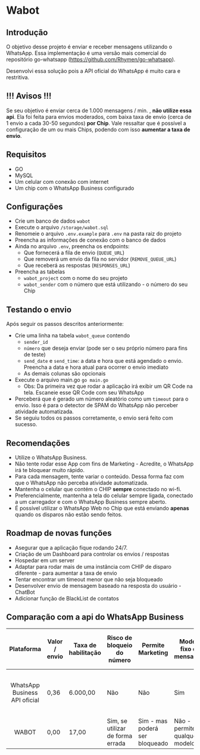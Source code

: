 # Wabot

## Introdução

O objetivo desse projeto é enviar e receber mensagens utilizando o WhatsApp. Essa implementação é uma versão mais comercial do repositório go-whatsapp (https://github.com/Rhymen/go-whatsapp).

Desenvolvi essa solução pois a API oficial do WhatsApp é muito cara e restritiva.

## !!! Avisos !!!
Se seu objetivo é enviar cerca de 1.000 mensagens / min. , **não utilize essa api**. Ela foi feita para envios moderados, com baixa taxa de envio (cerca de 1 envio a cada 30-50 segundos) **por Chip**. 
Vale ressaltar que é possível a configuração de um ou mais Chips, podendo com isso **aumentar a taxa de envio**.


## Requisitos 

- GO
- MySQL 
- Um celular com conexão com internet
- Um chip com o WhatsApp Business configurado

## Configurações

- Crie um banco de dados `wabot`
- Execute o arquivo `/storage/wabot.sql` 
- Renomeie o arquivo `.env.example` para `.env` na pasta raiz do projeto
- Preencha as informações de conexão com o banco de dados
- Ainda no arquivo `.env`, preencha os endpoints:
    - Que fornecerá a fila de envio (`QUEUE_URL`)
    - Que removerá um envio da fila no servidor (`REMOVE_QUEUE_URL`)
    - Que receberá as respostas (`RESPONSES_URL`)
- Preencha as tabelas
    - `wabot_project` com o nome do seu projeto
    - `wabot_sender` com o número que está utilizando - o número do seu Chip
   
## Testando o envio

Após seguir os passos descritos anteriormente:

- Crie uma linha na tabela `wabot_queue` contendo 
    - `sender_id`
    - `número` que deseja enviar (pode ser o seu próprio número para fins de teste)
    - `send_date` e `send_time`: a data e hora que está agendado o envio. Preencha a data e hora atual para ocorrer o envio imediato
    - As demais colunas são opcionais
- Execute o arquivo main.go `go main.go`
    - Obs: Da primeira vez que rodar a aplicação irá exibir um QR Code na tela. Escaneie esse QR Code com seu WhatsApp
- Perceberá que é gerado um número aleatório como um `timeout` para o envio. Isso é para o detector de SPAM do WhatsApp não perceber atividade automatizada.
- Se seguiu todos os passos corretamente, o envio será feito com sucesso.
 
## Recomendações

- Utilize o WhatsApp Business.
- Não tente rodar esse App com fins de Marketing - Acredite, o WhatsApp irá te bloquear muito rápido.
- Para cada mensagem, tente variar o conteúdo. Dessa forma faz com que o WhatsApp não perceba atividade automatizada.
- Mantenha o celular que contém o CHIP **sempre** conectado no wi-fi.
- Preferencialmente, mantenha a tela do celular sempre ligada, conectado a um carregador e com o WhatsApp Business sempre aberto.
- É possível utilizar o WhatsApp Web no Chip que está enviando **apenas** quando os disparos não estão sendo feitos.


## Roadmap de novas funções

- Asegurar que a aplicação fique rodando 24/7.
- Criação de um Dashboard para controlar os envios / respostas
- Hospedar em um server
- Adaptar para rodar mais de uma instância com CHIP de disparo diferente - para aumentar a taxa de envio
- Tentar encontrar um timeout menor que não seja bloqueado
- Desenvolver envio de mensagem baseado na resposta do usuário - ChatBot
- Adicionar função de BlackList de contatos

## Comparação com a api do WhatsApp Business

| Plataforma | Valor / envio | Taxa de habilitação | Risco de bloqueio do número | Permite Marketing | Modelo fixo de mensagem | Disparo / min. | Captura de resposta |  Envio deme imag | Permite envio de mais um número |
|:-----------------------------:|---------------|---------------------|----------------------------------|--------------------------------|-------------------------------|----------------|------------------------|------------------|-----------------------------------|
| WhatsApp Business API oficial | 0,36 | 6.000,00 | Não | Não | Sim | Ilimitado | Sim - por WebHook | Sim | Não - limitado a apenas um número |
| WABOT | 0,00 | 17,00 | Sim, se utilizar de forma errada | Sim - mas poderá ser bloqueado | Não - permite qualquer modelo | 2 | Sim - a cada 5 minutos | Não | Quantos números precisar |
